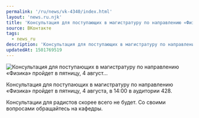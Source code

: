 ```yaml
---
permalink: '/ru/news/vk-4340/index.html'
layout: 'news.ru.njk'
title: 'Консультация для поступающих в магистратуру по направлению «Физика» пройдет в пятницу, 4 август…'
source: ВКонтакте
tags:
  - news_ru
description: 'Консультация для поступающих в магистратуру по направлению «Физика» пройдет в пятницу, 4 август…'
updatedAt: 1501769519
---
```

![Консультация для поступающих в магистратуру по направлению «Физика» пройдет в пятницу, 4 август…](https://sun9-26.userapi.com/impf/c638426/v638426067/6105a/_beL3ZwTw8k.jpg?size=1280x794&quality=96&sign=d7e09bc10b55ff586e1b4da8116f20c4&c_uniq_tag=WFiEK-Q4Iee2B3LYAQWUxRbYhe8ecGqrKHbxKba78M4&type=album)

Консультация для поступающих в магистратуру по направлению «Физика» пройдет в пятницу, 4 августа, в 14:00 в аудитории 428.

Консультации для радистов скорее всего не будет. Со своими вопросами обращайтесь на кафедры.
